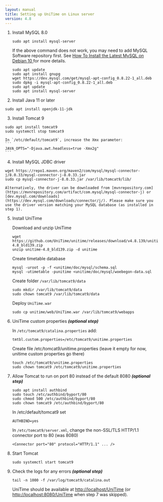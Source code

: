 ```yaml
---
layout: manual
title: Setting up UniTime on Linux server
version: 4.8
---
```


1. Install MySQL 8.0

    ```
    sudo apt install mysql-server
    ```

    If the above command does not work, you may need to add MySQL Software repository first. See [How To Install the Latest MySQL on Debian 10
](https://www.digitalocean.com/community/tutorials/how-to-install-the-latest-mysql-on-debian-10) for more details.
    ```
    sudo apt update
    sudo apt install gnupg
    wget https://dev.mysql.com/get/mysql-apt-config_0.8.22-1_all.deb
    sudo dpkg -i mysql-apt-config_0.8.22-1_all.deb
    sudo apt update
    sudo apt install mysql-server
    ```

2. Install Java 11 or later
```
sudo apt install openjdk-11-jdk
```

3. Install Tomcat 9
```
sudo apt install tomcat9
sudo systemctl stop tomcat9
```

    In `/etc/default/tomcat9`, increase the Xmx parameter:
    ```
    JAVA_OPTS="-Djava.awt.headless=true -Xmx2g"
    ```

4. Install MySQL JDBC driver
```
wget https://repo1.maven.org/maven2/com/mysql/mysql-connector-j/8.0.33/mysql-connector-j-8.0.33.jar
sudo cp mysql-connector-j-8.0.33.jar /var/lib/tomcat9/lib/
```

    Alternatively, the driver can be downloaded from [mvnrepository.com](https://mvnrepository.com/artifact/com.mysql/mysql-connector-j) or [dev.mysql.com/downloads](https://dev.mysql.com/downloads/connector/j/). Please make sure you use the driver version matching your MySQL database (as installed in step 1).


5. Install UniTime

    Download and unzip UniTime
    ```
    wget https://github.com/UniTime/unitime/releases/download/v4.8.139/unitime-4.8_bld139.zip
    unzip unitime-4.8_bld139.zip -d unitime
    ```

    Create timetable database
    ```
    mysql -uroot -p -f <unitime/doc/mysql/schema.sql
    mysql -utimetable -punitime <unitime/doc/mysql/woebegon-data.sql
    ```

    Create folder `/var/lib/tomcat9/data`
    ```
    sudo mkdir /var/lib/tomcat9/data
    sudo chown tomcat9 /var/lib/tomcat9/data
    ```

    Deploy `UniTime.war`
    ```
    sudo cp unitime/web/UniTime.war /var/lib/tomcat9/webapps
    ```


6. UniTime custom properties ***(optional step)***

    In `/etc/tomcat9/catalina.properties` add:
    ```
    tmtbl.custom.properties=/etc/tomcat9/unitime.properties
    ```

    Create file /etc/tomcat9/unitime.properties (leave it empty for now, unitime custom properties go there)
    ```
    touch /etc/tomcat9/unitime.properties
    sudo chown tomcat9 /etc/tomcat9/unitime.properties
    ```

7. Allow Tomcat to run on port 80 instead of the default 8080 ***(optional step)***
    ```
    sudo apt install authbind
    sudo touch /etc/authbind/byport/80
    sudo chmod 500 /etc/authbind/byport/80
    sudo chown tomcat9 /etc/authbind/byport/80
    ```

    In /etc/default/tomcat9 set
    ```
    AUTHBIND=yes
    ```

    In `/etc/tomcat9/server.xml`, change the non-SSL/TLS HTTP/1.1 connector port to 80 (was 8080)
    ```
    <Connector port="80" protocol="HTTP/1.1" ... />
    ```

8. Start Tomcat
    ```
    sudo systemctl start tomcat9
    ```


9. Check the logs for any errors ***(optional step)***
    ```
    tail -n 1000 -f /var/log/tomcat9/catalina.out
    ```


    UniTime should be available at [http://localhost/UniTime](http://localhost/UniTime) (or [http://localhost:8080/UniTime](q=http://localhost:8080/UniTime) when step 7 was skipped).



